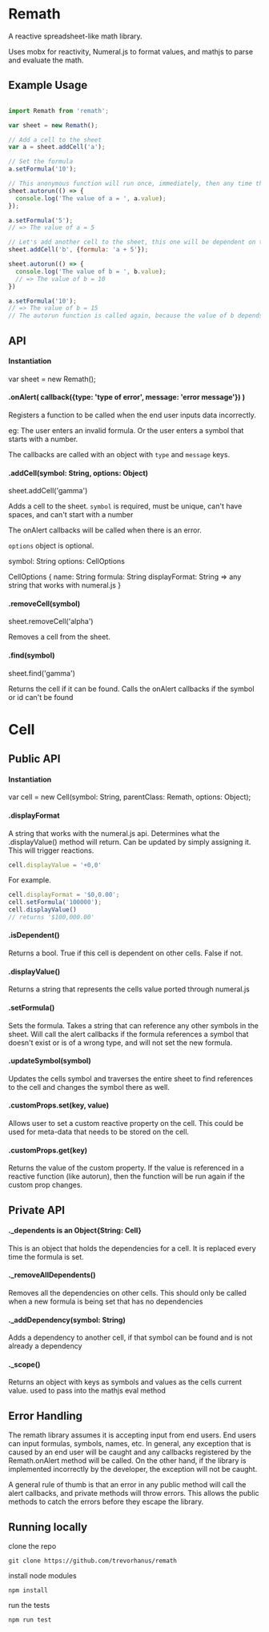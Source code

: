 # Remath

A reactive spreadsheet-like math library.

Uses mobx for reactivity, Numeral.js to format values, and mathjs to parse and evaluate the math.

## Example Usage

```javascript

import Remath from 'remath';

var sheet = new Remath();

// Add a cell to the sheet
var a = sheet.addCell('a');

// Set the formula
a.setFormula('10');

// This anonymous function will run once, immediately, then any time the value of 'a' changes
sheet.autorun(() => {
  console.log('The value of a = ', a.value);
});

a.setFormula('5');
// => The value of a = 5

// Let's add another cell to the sheet, this one will be dependent on the value of 'a'
sheet.addCell('b', {formula: 'a + 5'});

sheet.autorun(() => {
  console.log('The value of b = ', b.value);
  // => The value of b = 10
})

a.setFormula('10');
// => The value of b = 15
// The autorun function is called again, because the value of b depends on the value of a.

```

## API

#### Instantiation

var sheet = new Remath();

#### .onAlert( callback({type: 'type of error', message: 'error message'}) )

Registers a function to be called when the end user inputs data incorrectly.

eg: The user enters an invalid formula. Or the user enters a symbol that starts with a number.

The callbacks are called with an object with `type` and `message` keys.

#### .addCell(symbol: String, options: Object)

sheet.addCell('gamma')

Adds a cell to the sheet. `symbol` is required, must be unique, can't have spaces, and can't start with a number

The onAlert callbacks will be called when there is an error.

`options` object is optional.

symbol: String
options: CellOptions

CellOptions {
  name: String
  formula: String
  displayFormat: String => any string that works with numeral.js
}

#### .removeCell(symbol)

sheet.removeCell('alpha')

Removes a cell from the sheet.

#### .find(symbol)

sheet.find('gamma')

Returns the cell if it can be found. Calls the onAlert callbacks if the symbol or id can't be found

# Cell

## Public API

#### Instantiation

var cell = new Cell(symbol: String, parentClass: Remath, options: Object);

#### .displayFormat

A string that works with the numeral.js api. Determines what the .displayValue() method will return. Can be updated by simply assigning it. This will trigger reactions.

```javascript
cell.displayValue = '+0,0'
```

For example.

```javascript
cell.displayFormat = '$0,0.00';
cell.setFormula('100000');
cell.displayValue()
// returns '$100,000.00'
```

#### .isDependent()

Returns a bool. True if this cell is dependent on other cells. False if not.

#### .displayValue()

Returns a string that represents the cells value ported through numeral.js

#### .setFormula()

Sets the formula. Takes a string that can reference any other symbols in the sheet. Will call the alert callbacks if the formula references a symbol that doesn't exist or is of a wrong type, and will not set the new formula.

#### .updateSymbol(symbol)

Updates the cells symbol and traverses the entire sheet to find references to the cell and changes the symbol there as well.

#### .customProps.set(key, value)

Allows user to set a custom reactive property on the cell. This could be used for meta-data that needs to be stored on the cell.

#### .customProps.get(key)

Returns the value of the custom property. If the value is referenced in a reactive function (like autorun), then the function will be run again if the custom prop changes.

## Private API

#### ._dependents is an Object{String: Cell}

This is an object that holds the dependencies for a cell. It is replaced every time the formula is set.

#### ._removeAllDependents()

Removes all the dependencies on other cells. This should only be called when a new formula is being set that has no dependencies

#### ._addDependency(symbol: String)

Adds a dependency to another cell, if that symbol can be found and is not already a dependency

#### ._scope()

Returns an object with keys as symbols and values as the cells current value. used to pass into the mathjs eval method

## Error Handling

The remath library assumes it is accepting input from end users. End users can input formulas, symbols, names, etc. In general, any exception that is caused by an end user will be caught and any callbacks registered by the Remath.onAlert method will be called. On the other hand, if the library is implemented incorrectly by the developer, the exception will not be caught.

A general rule of thumb is that an error in any public method will call the alert callbacks, and private methods will throw errors. This allows the public methods to catch the errors before they escape the library.

## Running locally

clone the repo

`git clone https://github.com/trevorhanus/remath`

install node modules

`npm install`

run the tests

`npm run test`
